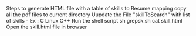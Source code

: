 Steps to generate HTML file with a table of skills to Resume mapping
copy all the pdf files to current directory
Uupdate the File "skillToSearch" with list of skills  -  Ex : C Linux C++
Run the shell script
sh grepsk.sh
cat skill.html
Open the skill.html file in browser
